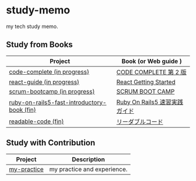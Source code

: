# study-memo

my tech study memo.

## Study from Books

| Project                                                                           | Book (or Web guide )                                                    |
| --------------------------------------------------------------------------------- | ----------------------------------------------------------------------- |
| [code-complete (in progress)](./code-complete)                                    | [CODE COMPLETE 第 2 版](https://www.amazon.co.jp/dp/489100455X)         |
| [react-guide (in progress)](./react-guide)                                        | [React Getting Started](https://ja.reactjs.org/docs/hello-world.html)   |
| [scrum-bootcamp (in progress)](./scrum-bootcamp)                                  | [SCRUM BOOT CAMP](https://www.amazon.co.jp/dp/4798129712)               |
| [ruby-on-rails5-fast-introductory-book (fin)](./ruby-on-rails5-fast-introductory) | [Ruby On Rails5 速習実践ガイド](https://www.amazon.co.jp/dp/4839962227) |
| [readable-code (fin)](./code-complete)                                            | [リーダブルコード](https://www.amazon.co.jp/dp/4873115655)              |

## Study with Contribution

| Project                      | Description                 |
| ---------------------------- | --------------------------- |
| [my-practice](./my-practice) | my practice and experience. |
